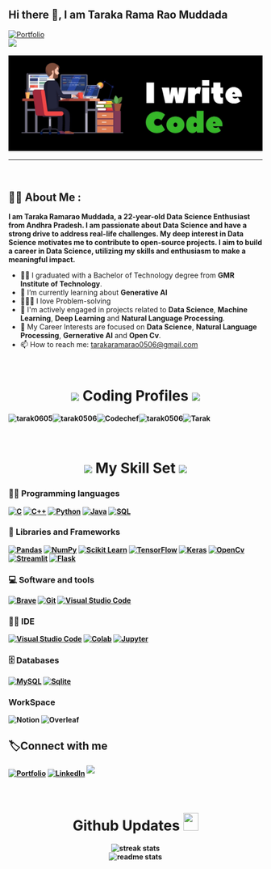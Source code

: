 ## Hi there 👋, I am Taraka Rama Rao Muddada

 <a href ="https://tarakaramaraomuddada.vercel.app/" target_blank = "_blank"><img src= "https://img.shields.io/badge/Portfolio-255E63?style=for-the-badge&logo=About.me&logoColor=white" alt ="Portfolio" /><br>
<a href="https://visitcount.itsvg.in">
  <img src="https://visitcount.itsvg.in/api?id=tarak0506&label=Profile%20Views&color=0&icon=0&pretty=true" />
</a>

<div align="left">
 <img src ="image.jpg">
</div>

---

<br>


<div>
<h2>👨‍💻 About Me :</h2>

**I am Taraka Ramarao Muddada, a 22-year-old Data Science Enthusiast from Andhra Pradesh. I am passionate about Data Science and have a strong drive to address real-life challenges. My deep interest in Data Science motivates me to contribute to open-source projects. I aim to build a career in Data Science, utilizing my skills and enthusiasm to make a meaningful impact.**

- 👨‍💻 I graduated with a Bachelor of Technology degree from **GMR Institute of Technology**.<br>
- 🌱 I’m currently learning about **Generative AI** <br>
- 👨🏻‍💻 I love Problem-solving <br>
- 🤝 I'm actively engaged in projects related to  **Data Science**, **Machine Learning**, **Deep Learning** and **Natural Language Processing**. <br>
- 🔭 My Career Interests are focused on **Data Science**, **Natural Language Processing**, **Gernerative AI** and **Open Cv**. <br>
- 📫 How to reach me: tarakaramarao0506@gmail.com

</div>
<br>



<div align = "left" >
  <h1 align = "center" >  <b> <img src="https://media.giphy.com/media/2Ygy0khwewLgMSYM0t/giphy.gif" height="30px" width-"30px"> Coding Profiles <b> <img src="https://media.giphy.com/media/2Ygy0khwewLgMSYM0t/giphy.gif" height="30px" width-"30px">  </h1>

   <a href="https://leetcode.com/u/tarak0605/" target="blank"><img align="left" src="https://img.shields.io/badge/-LeetCode-FFA116?style=for-the-badge&logo=LeetCode&logoColor=black" alt="tarak0605"/></a>
  <a href="https://www.geeksforgeeks.org/user/tarak0506/" target="blank"><img align="left" src="https://img.shields.io/badge/GeeksforGeeks-298D46?style=for-the-badge&logo=geeksforgeeks&logoColor=white"  alt="tarak0506"/></a>
  <a href="https://www.codechef.com/users/cse_c3" target="blank"><img align="left" src="https://img.shields.io/badge/-CodeChef-5B4638?style=for-the-badge&logo=CodeChef&logoColor=white" alt="Codechef"/></a>
  <a href="https://www.hackerrank.com/profile/tarak0506" target="blank"><img align="left" src="https://img.shields.io/badge/-Hackerrank-2EC866?style=for-the-badge&logo=HackerRank&logoColor=white"  alt="tarak0506"/></a>
   <a href="https://www.kaggle.com/tarakaramaraomuddada/code" target="blank"><img align="left" src="https://img.shields.io/badge/Kaggle-3793EF?style=for-the-badge&logo=Kaggle&logoColor=white" alt="Tarak"/></a>
 
  
</div>
<br>
<br>

<br> 


 <h1 align="center"> <b> <img src="https://media.giphy.com/media/2Ygy0khwewLgMSYM0t/giphy.gif" height="30px" width-"30px"> My Skill Set
 <img src="https://media.giphy.com/media/2Ygy0khwewLgMSYM0t/giphy.gif" height="30px" width-"30px"> </b> </h1>

  
### 👨‍💻 Programming languages
<p>
    <a href="#"><img alt="C"   src="https://img.shields.io/badge/C-00599C?style=for-the-badge&logo=c&logoColor=white"></a>
    <a href="#"><img alt="C++" src="https://img.shields.io/badge/C%2B%2B-00599C?style=for-the-badge&logo=c%2B%2B&logoColor=white"></a> 
    <a href="#"><img alt="Python" src="https://img.shields.io/badge/python%20-%2314354C.svg?&style=for-the-badge&logo=python&logoColor=white"></a>
    <a href="#"><img alt="Java" src="https://img.shields.io/badge/Java-ED8B00?style=for-the-badge&logo=java&logoColor=white"></a>
    <a href="#"><img alt="SQL" src="https://img.shields.io/badge/sql%20-%2314354C.svg?&style=for-the-badge&logo=sql&logoColor=white"></a> 
</p>              
                
                
### 🧰 Libraries and Frameworks

<p>
    <a href ="#"><img alt = "Pandas" src= "https://img.shields.io/badge/Pandas-2C2D72?style=for-the-badge&logo=pandas&logoColor=white"></a>
    <a href ="#"><img alt = "NumPy" src= "https://img.shields.io/badge/Numpy-777BB4?style=for-the-badge&logo=numpy&logoColor=white"></a>
    <a href ="#"><img alt = "Scikit Learn" src = "https://img.shields.io/badge/scikit_learn-F7931E?style=for-the-badge&logo=scikit-learn&logoColor=white"></a>
    <a href ="#"><img alt = "TensorFlow" src= "https://img.shields.io/badge/TensorFlow-FF6F00?style=for-the-badge&logo=TensorFlow&logoColor=white"></a>
    <a href ="#"><img alt = "Keras" src= "https://img.shields.io/badge/Keras-D00000?style=for-the-badge&logo=Keras&logoColor=white"></a>
    <a href ="#"><img alt = "OpenCv" src= "https://img.shields.io/badge/OpenCV-27338e?style=for-the-badge&logo=OpenCV&logoColor=white"></a>
    <a href ="#"><img alt = "Streamlit" src = "https://img.shields.io/badge/Streamlit-FF4B4B?style=for-the-badge&logo=Streamlit&logoColor=white"></a>
    <a href ="#"><img alt = "Flask" src = "https://img.shields.io/badge/Flask-000000?style=for-the-badge&logo=flask&logoColor=white"></a>
 </p>   
 

 ### 💻 Software and tools
 
<p>
    <a href="#"><img alt="Brave" src="https://img.shields.io/badge/Brave-FF1B2D?style=for-the-badge&logo=Brave&logoColor=white"></a>
    <a href="#"><img alt="Git" src="https://img.shields.io/badge/GIT-E44C30?style=for-the-badge&logo=git&logoColor=white"></a>
    <a href="#"><img alt="Visual Studio Code" src="https://img.shields.io/badge/VSCode-0078D4?style=for-the-badge&logo=visual%20studio%20code&logoColor=white"></a>
</p>


### 👨‍💻 IDE 
<p>
  <a href="#"><img alt="Visual Studio Code" src="https://img.shields.io/badge/Visual_Studio_Code-0078D4?style=for-the-badge&logo=visual%20studio%20code&logoColor=white"></a>
  <a href="#"><img alt="Colab" src ="https://img.shields.io/badge/Colab-F9AB00?style=for-the-badge&logo=googlecolab&color=525252"></a>
  <a href="#"><img alt="Jupyter" src="https://img.shields.io/badge/Jupyter-F37626.svg?&style=for-the-badge&logo=Jupyter&logoColor=white"></a>
</p>

    
### 🗄️ Databases
<p>
    <a href="#"><img alt="MySQL" src="https://img.shields.io/badge/MySQL-005C84?style=for-the-badge&logo=mysql&logoColor=white"></a>
    <a href="#"><img alt="Sqlite" src ="https://img.shields.io/badge/Sqlite-003B57?style=for-the-badge&logo=sqlite&logoColor=white"></a>
</p>

### WorkSpace

  <a> <img alt = "Notion" src ="https://img.shields.io/badge/Notion-000000?style=for-the-badge&logo=notion&logoColor=white"> </a>
  <a><img alt ="Overleaf" src ="https://img.shields.io/badge/Overleaf-47A141?style=for-the-badge&logo=Overleaf&logoColor=white"> </a>





  <h2 align= "left">  🏷️Connect with me </h2>
   <p>
    <a href ="https://tarakaramaraomuddada.vercel.app/" target_blank = "_blank"> <img src= "https://img.shields.io/badge/Portfolio-255E63?style=for-the-badge&logo=About.me&logoColor=white" alt ="Portfolio"/></a>
   <a href="http://www.linkedin.com/in/tarak0506/" target="_blank"> <img alt="LinkedIn" src="https://img.shields.io/badge/linkedin-%230077B5.svg?&style=for-the-badge&logo=linkedin&logoColor=white"  height="30px"/></a> 
   <a href="https://github.com/TARAK0506/" target="_blank"> <img src="https://img.shields.io/badge/github-%2324292e.svg?&style=for-the-badge&logo=github&logoColor=white" style="margin-bottom: 5px;"  height="30px"/></a>
  </p>
<br>
<div align="center" >
 <h1> <b>Github Updates <img src="https://media.giphy.com/media/cj87CxfRtrUifF3Ryk/giphy.gif" width="30px" height="35px"></b> </h1>

 
 
 <div align=center>
<!--    ![](https://github-readme-streak-stats.herokuapp.com/?user=tarak0506&theme=dark&hide_border=false)<br/> -->
  <img src="https://streak-stats.demolab.com/?user=tarak0506&count_private=true&theme=react&border_radius=10" alt="streak stats"/><br/>
  <img src="https://github-readme-stats.vercel.app/api?username=tarak0506&show_icons=true&theme=react&rank_icon=github&border_radius=10" alt="readme stats" /> <br/>
</div>











  



  








